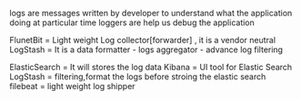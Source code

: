 logs are messages written by developer to understand what the application doing at particular time loggers are help us debug the 
application

FlunetBit = Light weight Log collector[forwarder] , it is a vendor neutral
LogStash = It is a data formatter
           - logs aggregator
           - advance log filtering
        
ElasticSearch = It will stores the log data
Kibana = UI tool for Elastic Search
LogStash = filtering,format the logs before stroing the elastic search
filebeat = light weight log shipper


